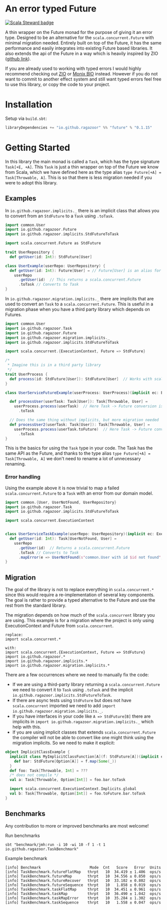 # An error typed Future
[![Scala Steward badge](https://img.shields.io/badge/Scala_Steward-helping-blue.svg?style=flat&logo=data:image/png;base64,iVBORw0KGgoAAAANSUhEUgAAAA4AAAAQCAMAAAARSr4IAAAAVFBMVEUAAACHjojlOy5NWlrKzcYRKjGFjIbp293YycuLa3pYY2LSqql4f3pCUFTgSjNodYRmcXUsPD/NTTbjRS+2jomhgnzNc223cGvZS0HaSD0XLjbaSjElhIr+AAAAAXRSTlMAQObYZgAAAHlJREFUCNdNyosOwyAIhWHAQS1Vt7a77/3fcxxdmv0xwmckutAR1nkm4ggbyEcg/wWmlGLDAA3oL50xi6fk5ffZ3E2E3QfZDCcCN2YtbEWZt+Drc6u6rlqv7Uk0LdKqqr5rk2UCRXOk0vmQKGfc94nOJyQjouF9H/wCc9gECEYfONoAAAAASUVORK5CYII=)](https://scala-steward.org)

A thin wrapper on the Future monad for the purpose of giving it an error type.
Designed to be an alternative for the `scala.concurrent.Future` with minimal migration needed. Entirely built on top
of the Future, it has
the same performance and easily integrates into existing Future
based libraries.
It also extends the api of the Future in a way which is heavily
inspired by ZIO ([github link](https://github.com/zio/zio)).

If you are already used to working with typed errors I would highly
recommend checking out [ZIO](https://zio.dev/overview/getting-started)
or [Monix BIO](https://bio.monix.io/docs/introduction) instead.
However if you do not want to commit to another effect system and
still want typed errors feel free to use this library, or copy the code to your project.

# Installation

Setup via `build.sbt`:

```sbt
libraryDependencies += "io.github.ragazoor" %% "future" % "0.1.15"
```

# Getting Started

In this library the main monad is called a `Task`, which has the type signature `Task[+E, +A]`.
This `Task` is just a thin wrapper on top of the Future we know from Scala, which we have defined here as the
type alias `type Future[+A] = Task[Throwable, A]`. This is so that there is less migration needed if you were to adopt this library.

## Examples

In `io.github.ragazoor.implicits._` there is an implicit class that
allows you to convert from an `StdFuture` to a `Task` using `.toTask`.
```scala
import common.User
import io.github.ragazoor.Future
import io.github.ragazoor.implicits.StdFutureToTask

import scala.concurrent.Future as StdFuture

trait UserRepository {
  def getUser(id: Int): StdFuture[User]

class UserExample(userRepo: UserRepository) {
  def getUser(id: Int): Future[User] = // Future[User] is an alias for Task[Throwable, User]
    userRepo
      .getUser(id)  // This returns a scala.concurrent.Future
      .toTask // Converts to Task
}
```

In `io.github.ragazoor.migration.implicits._` there are implicits that
are used to convert an `Task` to a `scala.concurrent.Future`. This is useful in a migration
phase when you have a third party library which depends on Futures.
```scala
import common.User
import io.github.ragazoor.Task
import io.github.ragazoor.Future
import io.github.ragazoor.migration.implicits._
import io.github.ragazoor.implicits.StdFutureToTask

import scala.concurrent.{ExecutionContext, Future => StdFuture}

/*
 * Imagine this is in a third party library
 */
trait UserProcess {
  def process(id: StdFuture[User]): StdFuture[User]  // Works with scala.concurrent.Future
}

class UserServiceFutureExample(userProcess: UserProcess)(implicit ec: ExecutionContext) {

  def processUser(userTask: Task[User]): Task[Throwable, User] =
    userProcess.process(userTask)  // Here Task -> Future conversion is implicit
      .toTask

  // Does the same thing without implicits, but more migration needed
  def processUser2(userTask: Task[User]): Task[Throwable, User] =
    userProcess.process(userTask.toFuture)  // Here Task -> Future conversion is explicit
      .toTask
}

```

This is the basics for using the `Task` type in
your code. The Task has the same API
as the Future, and thanks to the type alias
`type Future[+A] = Task[Throwable, A]` we don't need to rename a lot of unnecessary renaming.

### Error handling

Using the example above it is now trivial to map a failed `scala.concurrent.Future`
to a `Task` with an error from our domain model.

```scala 
import common.{User, UserNotFound, UserRepository}
import io.github.ragazoor.Task
import io.github.ragazoor.implicits.StdFutureToTask

import scala.concurrent.ExecutionContext


class UserServiceTaskExample(userRepo: UserRepository)(implicit ec: ExecutionContext) {
  def getUser(id: Int): Task[UserNotFound, User] =
    userRepo
      .getUser(id)  // Returns a scala.concurrent.Future
      .toTask // Converts to Task
      .mapError(e => UserNotFound(s"common.User with id $id not found", e)) // Converts Error from Throwable -> UserNotFound
}
```

## Migration

The goal of the library is not to replace everything in `scala.concurrent.*`
since this would require a re-implementation of several key components. The
goal is rather to provide a typed alternative to the Future and
use the rest from the standard library.

The migration depends on how much of the `scala.concurrent` library you are
using. This example is for a migration where the project is only using
ExecutionContext and Future from `scala.concurrent`.

```text
replace: 
import scala.concurrent.*

with: 
import scala.concurrent.{ExecutionContext, Future => StdFuture}
import io.github.ragazoor.*
import io.github.ragazoor.implicits.*
import io.github.ragazoor.migration.implicits.*
```

There are a few occurrences where we need to manually fix the code:

- If we are using a third-party library returning a `scala.concurrent.Future`
  we need to convert it to `Task` using `.toTask` and the implicit
  `io.github.ragazoor.implicits.StdFutureToTask`.
- If there are async tests using `StdFuture` but does not
  have `scala.concurrent` imported we need to add
  `import io.github.ragazoor.migration.implicits._`.
- If you have interfaces in your code like `A => StdFuture[B]` there are
  implicits in `import io.github.ragazoor.migration.implicits._` which 
  help with this.
- If you are using implicit classes that extends `scala.concurrent.Future`
  the compiler will not be able to convert
  like one might think using the migration implicits. So we need to make
  it explicit:

```scala
object ImplicitClassExample {
  implicit class MyImplicitClassFunction[A](f: StdFuture[A])(implicit ec: ExecutionContext) {
    def bar: StdFuture[Option[A]] = f.map(Some(_))
  }
  def foo: Task[Throwable, Int] = ???
  /* does not compile */
  val a: Task[Throwable, Option[Int]] = foo.bar.toTask

  import scala.concurrent.ExecutionContext.Implicits.global
  val b: Task[Throwable, Option[Int]] = foo.toFuture.bar.toTask
}
```

## Benchmarks

Any contribution to more or improved benchmarks are most welcome!

Run benchmarks

```shell
sbt "benchmark/jmh:run -i 10 -wi 10 -f 1 -t 1 io.github.ragazoor.TaskBenchmark"
```

Example benchmark

```text
[info] Benchmark                      Mode  Cnt   Score   Error  Units
[info] TaskBenchmark.futureFlatMap   thrpt   10  34.419 ± 1.406  ops/s
[info] TaskBenchmark.futureMap       thrpt   10  34.556 ± 0.850  ops/s
[info] TaskBenchmark.futureRecover   thrpt   10  33.102 ± 0.802  ops/s
[info] TaskBenchmark.futureSequence  thrpt   10   1.858 ± 0.019  ops/s
[info] TaskBenchmark.taskFlatMap     thrpt   10  34.451 ± 0.961  ops/s
[info] TaskBenchmark.taskMap         thrpt   10  36.490 ± 1.042  ops/s
[info] TaskBenchmark.taskMapError    thrpt   10  35.284 ± 1.302  ops/s
[info] TaskBenchmark.taskSequence    thrpt   10   1.558 ± 0.047  ops/s
```
